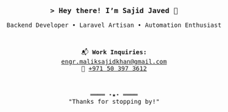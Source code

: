 <!-- Intro -->
<h3 align="center">
  <samp>&gt; Hey there! I’m <b>Sajid Javed</b> 👋</samp>
</h3>

<p align="center">
  <samp>Backend Developer • Laravel Artisan • Automation Enthusiast</samp>
</p>

<br>

<!-- Contact -->
<p align="center">
  <samp>
    📬 <b>Work Inquiries:</b><br>
    <a href="mailto:engr.maliksajidkhan@gmail.com">engr.maliksajidkhan@gmail.com</a><br>
    📱 <a href="https://wa.me/971503973612" target="_blank">+971 50 397 3612</a>
  </samp>
</p>

<br>

<!-- Footer -->
<p align="center">
  <samp>
    ════ ⋆★⋆ ════<br>
    "Thanks for stopping by!"
  </samp>
</p>
